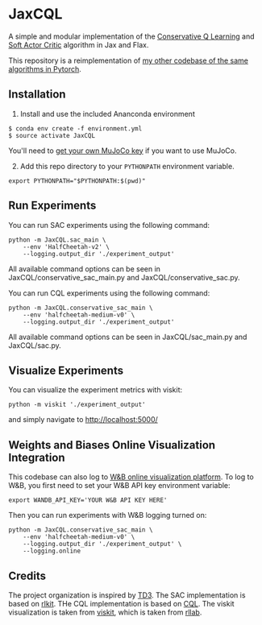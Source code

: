 # JaxCQL
A simple and modular implementation of the [Conservative Q Learning](https://arxiv.org/abs/2006.04779)
and [Soft Actor Critic](https://arxiv.org/abs/1812.05905) algorithm in Jax and Flax.

This repository is a reimplementation of [my other codebase of the same algorithms in Pytorch](https://github.com/young-geng/CQL).


## Installation

1. Install and use the included Ananconda environment
```
$ conda env create -f environment.yml
$ source activate JaxCQL
```
You'll need to [get your own MuJoCo key](https://www.roboti.us/license.html) if you want to use MuJoCo.

2. Add this repo directory to your `PYTHONPATH` environment variable.
```
export PYTHONPATH="$PYTHONPATH:$(pwd)"
```

## Run Experiments
You can run SAC experiments using the following command:
```
python -m JaxCQL.sac_main \
    --env 'HalfCheetah-v2' \
    --logging.output_dir './experiment_output'
```
All available command options can be seen in JaxCQL/conservative\_sac_main.py and JaxCQL/conservative_sac.py.


You can run CQL experiments using the following command:
```
python -m JaxCQL.conservative_sac_main \
    --env 'halfcheetah-medium-v0' \
    --logging.output_dir './experiment_output'
```

All available command options can be seen in JaxCQL/sac_main.py and JaxCQL/sac.py.


## Visualize Experiments
You can visualize the experiment metrics with viskit:
```
python -m viskit './experiment_output'
```
and simply navigate to [http://localhost:5000/](http://localhost:5000/)


## Weights and Biases Online Visualization Integration
This codebase can also log to [W&B online visualization platform](https://wandb.ai/site). To log to W&B, you first need to set your W&B API key environment variable:
```
export WANDB_API_KEY='YOUR W&B API KEY HERE'
```
Then you can run experiments with W&B logging turned on:
```
python -m JaxCQL.conservative_sac_main \
    --env 'halfcheetah-medium-v0' \
    --logging.output_dir './experiment_output' \
    --logging.online
```


## Credits
The project organization is inspired by [TD3](https://github.com/sfujim/TD3).
The SAC implementation is based on [rlkit](https://github.com/vitchyr/rlkit).
THe CQL implementation is based on [CQL](https://github.com/aviralkumar2907/CQL).
The viskit visualization is taken from [viskit](https://github.com/vitchyr/viskit), which is taken from [rllab](https://github.com/rll/rllab).
